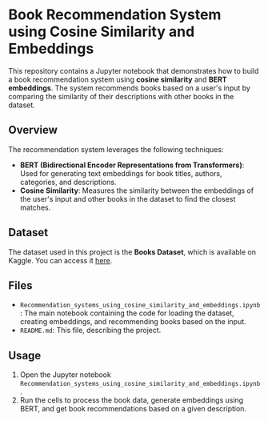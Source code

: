 # Book Recommendation System using Cosine Similarity and Embeddings

This repository contains a Jupyter notebook that demonstrates how to build a book recommendation system using **cosine similarity** and **BERT embeddings**. The system recommends books based on a user's input by comparing the similarity of their descriptions with other books in the dataset.

## Overview

The recommendation system leverages the following techniques:

- **BERT (Bidirectional Encoder Representations from Transformers)**: Used for generating text embeddings for book titles, authors, categories, and descriptions.
- **Cosine Similarity**: Measures the similarity between the embeddings of the user's input and other books in the dataset to find the closest matches.

## Dataset

The dataset used in this project is the **Books Dataset**, which is available on Kaggle. You can access it [here](https://www.kaggle.com/datasets/elvinrustam/books-dataset).

## Files

- `Recommendation_systems_using_cosine_similarity_and_embeddings.ipynb`: The main notebook containing the code for loading the dataset, creating embeddings, and recommending books based on the input.
- `README.md`: This file, describing the project.

## Usage

1. Open the Jupyter notebook `Recommendation_systems_using_cosine_similarity_and_embeddings.ipynb`.
2. Run the cells to process the book data, generate embeddings using BERT, and get book recommendations based on a given description.
